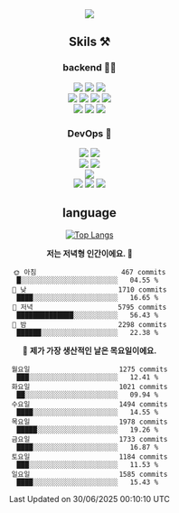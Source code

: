 <div align="center">

<a href="https://hhpluscertificateofcompletion.oopy.io/">
  <img src="https://static.spartacodingclub.kr/hanghae99/plus/completion/badge_black.svg" />
</a>

## Skils ⚒️

### backend 🧑‍💻
  
<img src="https://img.shields.io/badge/Java-FF6600?style=flat-square&logo=buymeacoffee&logoColor=white"/>
<img src="https://img.shields.io/badge/Go-0099FF?style=flat-square&logo=go&logoColor=white"/>
<img src="https://img.shields.io/badge/Kotlin-7F52FF?style=flat-square&logo=kotlin&logoColor=white"/>
  
  
<br />
  
<img src="https://img.shields.io/badge/Spring-339933?style=flat-square&logo=Spring&logoColor=white"/>
<img src="https://img.shields.io/badge/Spring Boot-339933?style=flat-square&logo=Spring Boot&logoColor=white"/>
<img src="https://img.shields.io/badge/Spring Security-339933?style=flat-square&logo=Spring Security&logoColor=white"/>
  
<img src="https://img.shields.io/badge/Spring Data JPA-339933?style=flat-square&logo=Hibernate&logoColor=white"/>

<br />
  
  <img src="https://img.shields.io/badge/mysql-0099FF?style=flat-square&logo=mysql&logoColor=white"/>
  <img src="https://img.shields.io/badge/mariadb-0099FF?style=flat-square&logo=mariadb&logoColor=white"/>
  <img src="https://img.shields.io/badge/mongoDB-47A248?style=flat-square&logo=mongodb&logoColor=white"/>
  
  
### DevOps 🚀
  
  <img src="https://img.shields.io/badge/docker-2496ED?style=flat-square&logo=docker&logoColor=white"/>
  <img src="https://img.shields.io/badge/kubernetes-326CE5?style=flat-square&logo=kubernetes&logoColor=white"/>
  
  <br />
  
  <img src="https://img.shields.io/badge/Github Actions-2088FF?style=flat-square&logo=githubactions&logoColor=white"/>
  <img src="https://img.shields.io/badge/Jenkins-D24939?style=flat-square&logo=jenkins&logoColor=white"/>
  
  
  <br />
  <img src="https://img.shields.io/badge/terraform-7B42BC?style=flat-square&logo=terraform&logoColor=white"/>
  
  <br />
  <img src="https://img.shields.io/badge/Amazon AWS-232F3E?style=flat-square&logo=Amazon AWS&logoColor=white"/>

  <img src="https://img.shields.io/badge/GCP-4285F4?style=flat-square&logo=googlecloud&logoColor=white"/>
  <img src="https://img.shields.io/badge/NCP-03C75A?style=flat-square&logo=naver&logoColor=white"/>
  
  
## language

[![Top Langs](https://github-readme-stats.vercel.app/api/top-langs/?username=zxcv9203&hide=html&exclude_repo=zxcv9203.github.io,golB&theme=grate-gatsby)](https://github.com/zxcv9203/github-readme-stats)
  
<!--START_SECTION:waka-->
**저는 저녁형 인간이에요. 🦉** 

```text
🌞 아침                     467 commits         █░░░░░░░░░░░░░░░░░░░░░░░░   04.55 % 
🌆 낮　                     1710 commits        ████░░░░░░░░░░░░░░░░░░░░░   16.65 % 
🌃 저녁                     5795 commits        ██████████████░░░░░░░░░░░   56.43 % 
🌙 밤　                     2298 commits        ██████░░░░░░░░░░░░░░░░░░░   22.38 % 
```
📅 **제가 가장 생산적인 날은 목요일이에요.** 

```text
월요일                      1275 commits        ███░░░░░░░░░░░░░░░░░░░░░░   12.41 % 
화요일                      1021 commits        ██░░░░░░░░░░░░░░░░░░░░░░░   09.94 % 
수요일                      1494 commits        ████░░░░░░░░░░░░░░░░░░░░░   14.55 % 
목요일                      1978 commits        █████░░░░░░░░░░░░░░░░░░░░   19.26 % 
금요일                      1733 commits        ████░░░░░░░░░░░░░░░░░░░░░   16.87 % 
토요일                      1184 commits        ███░░░░░░░░░░░░░░░░░░░░░░   11.53 % 
일요일                      1585 commits        ████░░░░░░░░░░░░░░░░░░░░░   15.43 % 
```



 Last Updated on 30/06/2025 00:10:10 UTC
<!--END_SECTION:waka-->
  
</div>


